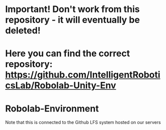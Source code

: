 # Important! Don't work from this repository - it will eventually be deleted!
# Here you can find the correct repository: https://github.com/IntelligentRoboticsLab/Robolab-Unity-Env


# Robolab-Environment

Note that this is connected to the Github LFS system hosted on our servers
